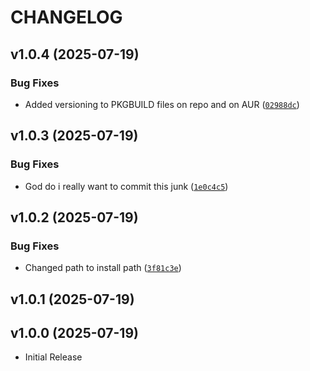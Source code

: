 # CHANGELOG

<!-- version list -->

## v1.0.4 (2025-07-19)

### Bug Fixes

- Added versioning to PKGBUILD files on repo and on AUR
  ([`02988dc`](https://github.com/casperrr/termpix/commit/02988dc0f762230a1e4d73f77933656bad03417f))


## v1.0.3 (2025-07-19)

### Bug Fixes

- God do i really want to commit this junk
  ([`1e0c4c5`](https://github.com/casperrr/termpix/commit/1e0c4c5eb9ec50c689f31960af1b8abf07e27155))


## v1.0.2 (2025-07-19)

### Bug Fixes

- Changed path to install path
  ([`3f81c3e`](https://github.com/casperrr/termpix/commit/3f81c3eae1d3203f8800d18574398b030d3ff9f5))


## v1.0.1 (2025-07-19)


## v1.0.0 (2025-07-19)

- Initial Release
